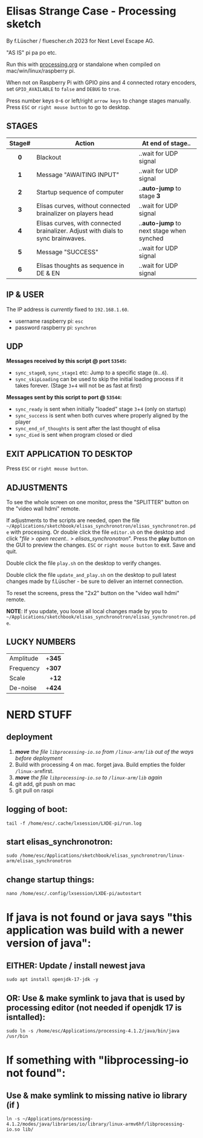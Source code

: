 # Elisas Strange Case - Processing sketch 

By f.Lüscher / fluescher.ch 2023 for Next Level Escape AG.

"AS IS" pi pa po etc.

Run this with [processing.org](http://processing.org/download) or standalone when compiled on mac/win/linux/raspberry pi.

When not on Raspberry Pi with GPIO pins and 4 connected rotary encoders,
set `GPIO_AVAILABLE` to `false` and `DEBUG` to `true`.

Press number keys `0`-`6` or left/right `arrow keys` to change stages manually.
Press `ESC` or `right mouse button` to go to desktop.

## STAGES
| Stage#| Action                                                  | At end of stage..      |
|:-----:|---------------------------------------------------------|-------------------------|
| **0** | Blackout                                                | ..wait for UDP signal  |
| **1** | Message "AWAITING INPUT"                                 | ..wait for UDP signal  |
| **2** | Startup sequence of computer                            | ..**auto-jump** to stage **3** |
| **3** | Elisas curves, without connected brainalizer on players head | ..wait for UDP signal  |
| **4** | Elisas curves, with connected brainalizer. Adjust with dials to sync brainwaves.  | ..**auto-jump** to next stage when synched |
| **5** | Message "SUCCESS"                                       | ..wait for UDP signal  |
| **6** | Elisas thoughts as sequence in DE & EN                  | ..wait for UDP signal  |

## IP & USER
The IP address is *currently* fixed to `192.168.1.60`.

- username raspberry pi: `esc`
- password raspberry pi: `synchron`

## UDP
**Messages received by this script @ port `53545`:**
- `sync_stage0`, `sync_stage1` etc: Jump to a specific stage (`0`...`6`).
- `sync_skipLoading` can be used to skip the initial loading process if it takes forever. (Stage `3`+`4` will not be as fast at first)

**Messages sent by this script to port @ `53544`:**
- `sync_ready` is sent when initially "loaded" stage `3`+`4` (only on startup)
- `sync_success` is sent when both curves where properly aligned by the player
- `sync_end_of_thoughts` is sent after the last thought of elisa
- `sync_died` is sent when program closed or died

## EXIT APPLICATION TO DESKTOP
Press `ESC` or `right mouse button`.

## ADJUSTMENTS
To see the whole screen on one monitor, press the "SPLITTER" button on the "video wall hdmi" remote.

If adjustments to the scripts are needed, open the file `~/Applications/sketchbook/elisas_synchronotron/elisas_synchronotron.pde` with processing.
Or double click the file `editor.sh` on the desktop and click "*file* > *open recent..* > *elisas_synchronotron*".
Press the **play** button on the GUI to preview the changes. `ESC` or `right mouse button` to exit. Save and quit.

Double click the file `play.sh` on the desktop to verify changes.

Double click the file `update_and_play.sh` on the desktop to pull latest changes made by f.Lüscher - be sure to deliver an internet connection.

To reset the screens, press the "2x2" button on the "video wall hdmi" remote.

**NOTE**: If you update, you loose all local changes made by you to `~/Applications/sketchbook/elisas_synchronotron/elisas_synchronotron.pde`.


## LUCKY NUMBERS
|           |          |
|-----------|---------:|
| Amplitude | +**345** |
| Frequency | +**307** |
| Scale     |  +**12** |
| De-noise  | +**424** |


# NERD STUFF
## deployment
1. ***move** the file `libprocessing-io.so` from `/linux-arm/lib` out of the ways before deployment*
2. Build with processing 4 on mac. forget java. Build empties the folder `/linux-arm`first.
3. ***move** the file `libprocessing-io.so` to `/linux-arm/lib` again*
3. git add, git push on mac
4. git pull on raspi


## logging of boot:
    tail -f /home/esc/.cache/lxsession/LXDE-pi/run.log

## start elisas_synchronotron:
    sudo /home/esc/Applications/sketchbook/elisas_synchronotron/linux-arm/elisas_synchronotron

## change startup things:
    nano /home/esc/.config/lxsession/LXDE-pi/autostart

# If java is not found or java says "this application was build with a newer version of java":

## EITHER: Update / install newest java
    sudo apt install openjdk-17-jdk -y

## OR: Use & make symlink to java that is used by processing editor (not needed if openjdk 17 is isntalled):
	sudo ln -s /home/esc/Applications/processing-4.1.2/java/bin/java /usr/bin

# If something with "libprocessing-io not found":
## Use & make symlink to missing native io library (if )
    ln -s ~/Applications/processing-4.1.2/modes/java/libraries/io/library/linux-armv6hf/libprocessing-io.so lib/
